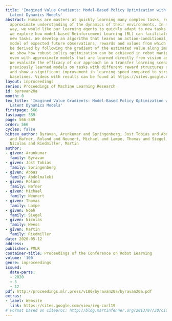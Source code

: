 ```yaml
---
title: 'Imagined Value Gradients: Model-Based Policy Optimization with Tranferable
  Latent Dynamics Models'
abstract: Humans are masters at quickly learning many complex tasks, relying on an
  approximate understanding of the dynamics of their environments. In much the same
  way, we would like our learning agents to quickly adapt to new tasks. In this paper,
  we explore how model-based Reinforcement Learning (RL) can facilitate transfer to
  new tasks. We develop an algorithm that learns an action-conditional, predictive
  model of expected future observations, rewards and values from which a policy can
  be derived by following the gradient of the estimated value along imagined trajectories.
  We show how robust policy optimization can be achieved in robot manipulation tasks
  even with approximate models that are learned directly from vision and proprioception.
  We evaluate the efficacy of our approach in a transfer learning scenario, re-using
  previously learned models on tasks with different reward structures and visual distractors,
  and show a significant improvement in learning speed compared to strong off-policy
  baselines. Videos with results can be found at https://sites.google.com/view/ivg-corl19
layout: inproceedings
series: Proceedings of Machine Learning Research
id: byravan20a
month: 0
tex_title: 'Imagined Value Gradients: Model-Based Policy Optimization with Tranferable
  Latent Dynamics Models'
firstpage: 566
lastpage: 589
page: 566-589
order: 566
cycles: false
bibtex_author: Byravan, Arunkumar and Springenberg, Jost Tobias and Abdolmaleki, Abbas
  and Hafner, Roland and Neunert, Michael and Lampe, Thomas and Siegel, Noah and Heess,
  Nicolas and Riedmiller, Martin
author:
- given: Arunkumar
  family: Byravan
- given: Jost Tobias
  family: Springenberg
- given: Abbas
  family: Abdolmaleki
- given: Roland
  family: Hafner
- given: Michael
  family: Neunert
- given: Thomas
  family: Lampe
- given: Noah
  family: Siegel
- given: Nicolas
  family: Heess
- given: Martin
  family: Riedmiller
date: 2020-05-12
address: 
publisher: PMLR
container-title: Proceedings of the Conference on Robot Learning
volume: '100'
genre: inproceedings
issued:
  date-parts:
  - 2020
  - 5
  - 12
pdf: http://proceedings.mlr.press/v100/byravan20a/byravan20a.pdf
extras:
- label: Website
  link: https://sites.google.com/view/ivg-corl19
# Format based on citeproc: http://blog.martinfenner.org/2013/07/30/citeproc-yaml-for-bibliographies/
---
```

